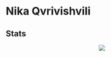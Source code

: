 <div>
    <h1>Nika Qvrivishvili</h1>
    <h2>Stats</h2>
    <div align="center">
            <a href="https://git.io/streak-stats"><img src="https://streak-stats.demolab.com?user=etherbits&theme=radical"/></a>
    </div>
</div>
